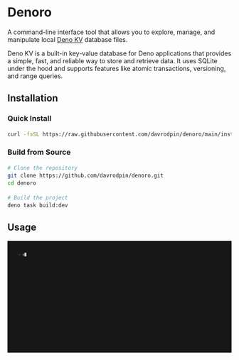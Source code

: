 # Denoro

A command-line interface tool that allows you to explore, manage, and manipulate local [Deno KV](https://deno.com/kv) database files.

Deno KV is a built-in key-value database for Deno applications that provides a simple, fast, and reliable way to store and retrieve data. It uses SQLite under the hood and supports features like atomic transactions, versioning, and range queries.

## Installation

### Quick Install
```bash
curl -fsSL https://raw.githubusercontent.com/davrodpin/denoro/main/install.sh | sh
```

### Build from Source
```bash
# Clone the repository
git clone https://github.com/davrodpin/denoro.git
cd denoro

# Build the project
deno task build:dev
```

## Usage

![Denoro Demo](docs/imgs/denoro-deno.20250510.gif)
